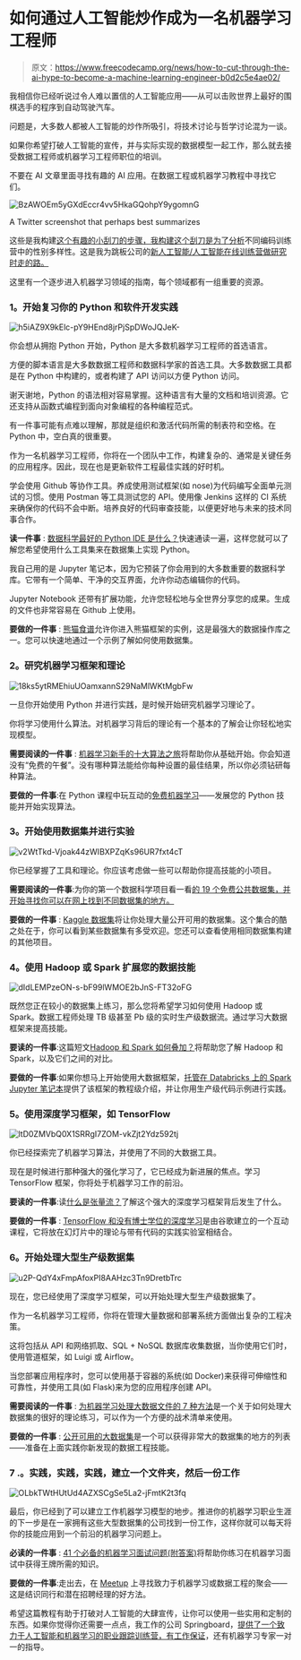 # 如何通过人工智能炒作成为一名机器学习工程师

> 原文：<https://www.freecodecamp.org/news/how-to-cut-through-the-ai-hype-to-become-a-machine-learning-engineer-b0d2c5e4ae02/>

我相信你已经听说过令人难以置信的人工智能应用——从可以击败世界上最好的围棋选手的程序到自动驾驶汽车。

问题是，大多数人都被人工智能的炒作所吸引，将技术讨论与哲学讨论混为一谈。

如果你希望打破人工智能的宣传，并与实际实现的数据模型一起工作，那么就去接受数据工程师或机器学习工程师职位的培训。

不要在 AI 文章里面寻找有趣的 AI 应用。在数据工程或机器学习教程中寻找它们。

![BzAWOEm5yGXdEccr4vv5HkaGQohpY9ygomnG](img/16396cc4fc4d495ba07b2e33f338456a.png)

A Twitter screenshot that perhaps best summarizes

这些是我构建[这个有趣的小刮刀的步骤，我构建这个刮刀是为了分析](https://github.com/Rogerh91/Springboard-DS2/blob/master/Springboard%20DS2%20Capstone%20Project%20-%20Diversity%20in%20Bootcamps.ipynb)不同编码训练营中的性别多样性。这是我为跳板公司的[新人工智能/人工智能在线训练营做研究时走的路。](https://www.springboard.com/workshops/ai-machine-learning-career-track)

这里有一个逐步进入机器学习领域的指南，每个领域都有一组重要的资源。

### **1。开始复习你的 Python 和软件开发实践**

![h5iAZ9X9kElc-pY9HEnd8jrPjSpDWoJQJeK-](img/982726e7c81d8167c6bd36f8a3585cb0.png)

你会想从拥抱 Python 开始，Python 是大多数机器学习工程师的首选语言。

方便的脚本语言是大多数数据工程师和数据科学家的首选工具。大多数数据工具都是在 Python 中构建的，或者构建了 API 访问以方便 Python 访问。

谢天谢地，Python 的语法相对容易掌握。这种语言有大量的文档和培训资源。它还支持从函数式编程到面向对象编程的各种编程范式。

有一件事可能有点难以理解，那就是组织和激活代码所需的制表符和空格。在 Python 中，空白真的很重要。

作为一名机器学习工程师，你将在一个团队中工作，构建复杂的、通常是关键任务的应用程序。因此，现在也是更新软件工程最佳实践的好时机。

学会使用 Github 等协作工具。养成使用测试框架(如 nose)为代码编写全面单元测试的习惯。使用 Postman 等工具测试您的 API。使用像 Jenkins 这样的 CI 系统来确保你的代码不会中断。培养良好的代码审查技能，以便更好地与未来的技术同事合作。

**读一件事** : [数据科学最好的 Python IDE 是什么？](https://www.kdnuggets.com/2018/11/best-python-ide-data-science.html)快速通读一遍，这样您就可以了解您希望使用什么工具集来在数据集上实现 Python。

我自己用的是 Jupyter 笔记本，因为它预装了你会用到的大多数重要的数据科学库。它带有一个简单、干净的交互界面，允许你动态编辑你的代码。

Jupyter Notebook 还带有扩展功能，允许您轻松地与全世界分享您的成果。生成的文件也非常容易在 Github 上使用。

**要做的一件事** : [熊猫食谱](https://github.com/jvns/pandas-cookbook)允许你进入熊猫框架的实例，这是最强大的数据操作库之一。您可以快速地通过一个示例了解如何使用数据集。

### **2。研究机器学习框架和理论**

![18ks5ytRMEhiuUOamxannS29NaMlWKtMgbFw](img/d383a6318746d0335a6fba54b7013f08.png)

一旦你开始使用 Python 并进行实践，是时候开始研究机器学习理论了。

你将学习使用什么算法。对机器学习背后的理论有一个基本的了解会让你轻松地实现模型。

**需要阅读的一件事** : [机器学习新手的十大算法之旅](https://towardsdatascience.com/a-tour-of-the-top-10-algorithms-for-machine-learning-newbies-dde4edffae11)将帮助你从基础开始。你会知道没有“免费的午餐”。没有哪种算法能给你每种设置的最佳结果，所以你必须钻研每种算法。

**要做的一件事**:在 Python 课程中玩互动的[免费机器学习](https://www.springboard.com/resources/learning-paths/machine-learning-python#!)——发展您的 Python 技能并开始实现算法。

### **3。开始使用数据集并进行实验**

![v2WtTkd-Vjoak44zWIBXPZqKs96UR7fxt4cT](img/b75a307bab8d0b0105a9fc85912aae31.png)

你已经掌握了工具和理论。你应该考虑做一些可以帮助你提高技能的小项目。

**需要阅读的一件事**:为你的第一个数据科学项目看一看[的 19 个免费公共数据集，并开始寻找你可以在网上找到不同数据集的地方。](https://www.springboard.com/blog/free-public-data-sets-data-science-project/)

**要做的一件事** : [Kaggle 数据集](https://www.kaggle.com/datasets)将让你处理大量公开可用的数据集。这个集合的酷之处在于，你可以看到某些数据集有多受欢迎。您还可以查看使用相同数据集构建的其他项目。

### **4。使用 Hadoop 或 Spark 扩展您的数据技能**

![dIdLEMPzeON-s-bF99lWMOE2bJnS-FT32oFG](img/253059d2867f8742530043dc2141dfad.png)

既然您正在较小的数据集上练习，那么您将希望学习如何使用 Hadoop 或 Spark。数据工程师处理 TB 级甚至 Pb 级的实时生产级数据流。通过学习大数据框架来提高技能。

**要读的一件事**:这篇短文[Hadoop 和 Spark 如何叠加？](https://logz.io/blog/hadoop-vs-spark/)将帮助您了解 Hadoop 和 Spark，以及它们之间的对比。

**要做的一件事**:如果你想马上开始使用大数据框架，[托管在 Databricks 上的 Spark Jupyter 笔记本](https://databricks-prod-cloudfront.cloud.databricks.com/public/4027ec902e239c93eaaa8714f173bcfc/346304/2168141618055109/484361/latest.html)提供了该框架的教程级介绍，并让你用生产级代码示例进行实践。

### **5。使用深度学习框架，如 TensorFlow**

![ltD0ZMVbQ0X1SRRgI7ZOM-vkZjt2Ydz592tj](img/d73e9b1871ea87f5e39018a4af5299f5.png)

你已经探索完了机器学习算法，并使用了不同的大数据工具。

现在是时候进行那种强大的强化学习了，它已经成为新进展的焦点。学习 TensorFlow 框架，你将处于机器学习工作的前沿。

**要读的一件事**:读[什么是张量流？](https://www.infoworld.com/article/3278008/tensorflow/what-is-tensorflow-the-machine-learning-library-explained.html)了解这个强大的深度学习框架背后发生了什么。

**要做的一件事** : [TensorFlow 和没有博士学位的深度学习](https://codelabs.developers.google.com/codelabs/cloud-tensorflow-mnist/#0)是由谷歌建立的一个互动课程，它将放在幻灯片中的理论与带有代码的实践实验室相结合。

### **6。开始处理大型生产级数据集**

![u2P-QdY4xFmpAfoxPI8AAHzc3Tn9DretbTrc](img/ab8ad713fffaace7f0268fbcfe95e88e.png)

现在，您已经使用了深度学习框架，可以开始处理大型生产级数据集了。

作为一名机器学习工程师，你将在管理大量数据和部署系统方面做出复杂的工程决策。

这将包括从 API 和网络抓取、SQL + NoSQL 数据库收集数据，当你使用它们时，使用管道框架，如 Luigi 或 Airflow。

当您部署应用程序时，您可以使用基于容器的系统(如 Docker)来获得可伸缩性和可靠性，并使用工具(如 Flask)来为您的应用程序创建 API。

**需要阅读的一件事** : [为机器学习处理大数据文件的 7 种方法](https://machinelearningmastery.com/large-data-files-machine-learning/)是一个关于如何处理大数据集的很好的理论练习，可以作为一个方便的战术清单来使用。

**要做的一件事** : [公开可用的大数据集](https://hadoopilluminated.com/hadoop_illuminated/Public_Bigdata_Sets.html)是一个可以获得非常大的数据集的地方的列表——准备在上面实践你新发现的数据工程技能。

### 7 .**。实践，实践，实践，建立一个文件夹，然后一份工作**

![OLbkTWtHUtUd4AZXSCgSe5La2-jFmtK2t3fq](img/f345d8683d135d851ac0a3cb9d1d1209.png)

最后，你已经到了可以建立工作机器学习模型的地步。推进你的机器学习职业生涯的下一步是在一家拥有这些大型数据集的公司找到一份工作，这样你就可以每天将你的技能应用到一个前沿的机器学习问题上。

**必读的一件事** : [41 个必备的机器学习面试问题(附答案)](https://www.springboard.com/blog/machine-learning-interview-questions/)将帮助你练习在机器学习面试中获得王牌所需的知识。

**要做的一件事**:走出去，在 [Meetup](http://meetup.com/) 上寻找致力于机器学习或数据工程的聚会——这是结识同行和潜在招聘经理的好方法。

希望这篇教程有助于打破对人工智能的大肆宣传，让你可以使用一些实用和定制的东西。如果你觉得你还需要一点点，我工作的公司 Springboard，[提供了一个致力于人工智能和机器学习的职业跟踪训练营，有工作保证](https://www.springboard.com/workshops/ai-machine-learning-career-track)，还有机器学习专家一对一的指导。